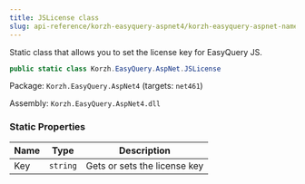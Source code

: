 ```yaml
---
title: JSLicense class
slug: api-reference/korzh-easyquery-aspnet4/korzh-easyquery-aspnet-namespace/jslicense-class
---
```



Static class that allows you to set the license key for EasyQuery JS.
```csharp
public static class Korzh.EasyQuery.AspNet.JSLicense

```
Package: `Korzh.EasyQuery.AspNet4` (targets: `net461`)

Assembly: `Korzh.EasyQuery.AspNet4.dll`

### Static Properties

| Name | Type | Description | 
| --- | --- | --- | 
| Key | `string` | Gets or sets the license key |